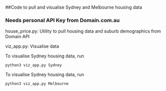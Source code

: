 ##Code to pull and visualise Sydney and Melbourne housing data
### Needs personal API Key from Domain.com.au

house_price.py: Utility to pull housing data and suburb demographics from Domain API

viz_app.py: Visualise data

To visualise Sydney housing data, run

```
python3 viz_app.py Sydney
```

To visualise Sydney housing data, run 

```
python3 viz_app.py Melbourne
```
